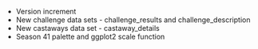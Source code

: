* Version increment
* New challenge data sets - challenge_results and challenge_description
* New castaways data set - castaway_details
* Season 41 palette and ggplot2 scale function
